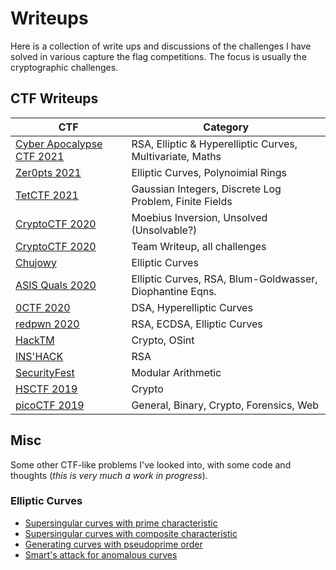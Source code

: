 # Writeups

Here is a collection of write ups and discussions of the challenges I have solved in various capture the flag competitions. The focus is usually the cryptographic challenges.

## CTF Writeups

| CTF  | Category |
| ------------- | ------------- |
| [Cyber Apocalypse CTF 2021](/Cyber-Apocalypse-2021)  | RSA, Elliptic & Hyperelliptic Curves, Multivariate, Maths  |
| [Zer0pts 2021](/zer0pts2021)  | Elliptic Curves, Polynoimial Rings |
| [TetCTF 2021](https://blog.cryptohack.org/tetctf-2021)  | Gaussian Integers, Discrete Log Problem, Finite Fields |
| [CryptoCTF 2020](https://blog.cryptohack.org/openband)  | Moebius Inversion, Unsolved (Unsolvable?)  |
| [CryptoCTF 2020](https://blog.cryptohack.org/cryptoctf2020)  | Team Writeup, all challenges  |
| [Chujowy](/Chujowy)  | Elliptic Curves |
| [ASIS Quals 2020](/ASIS-Quals-2020)  | Elliptic Curves, RSA, Blum-Goldwasser, Diophantine Eqns. |
| [0CTF 2020](/0CTF)  | DSA, Hyperelliptic Curves |
| [redpwn 2020](/redpwn)  | RSA, ECDSA, Elliptic Curves |
| [HackTM](/HackTM)  | Crypto, OSint |
| [INS'HACK](/INS’HACK)  | RSA |
| [SecurityFest](/SecurityFest)  | Modular Arithmetic |
| [HSCTF 2019](/hsctf-2019/)  | Crypto  |
| [picoCTF 2019](/picoCTF-2019)  | General, Binary, Crypto, Forensics, Web  |


## Misc

Some other CTF-like problems I've looked into, with some code and thoughts (*this is very much a work in progress*).

### Elliptic Curves

- [Supersingular curves with prime characteristic](/tools/mov.html)
- [Supersingular curves with composite characteristic](/misc/superprime/)
- [Generating curves with pseudoprime order](/redpwn/#jeopardy)
- [Smart's attack for anomalous curves](/hsctf-2019/#spooky-ecc)
